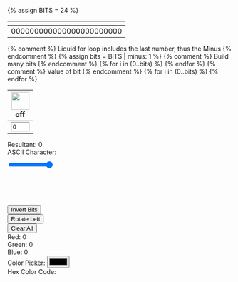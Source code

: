 {% assign BITS = 24 %}
<style>
    td {
        text-align: center;
        vertical-align: middle;
    }

    #opacity-slider {
        width: 100%;
    }
</style>
<table>
    <thead>
        <tr class="" id="">
            <th></th>
        </tr>
    </thead>
    <tbody>
        <tr>
            <td id="binary">000000000000000000000000</td>
        </tr>
    </tbody>
</table>
{% comment %}
Liquid for loop includes the last number, thus the Minus
{% endcomment %}
{% assign bits = BITS | minus: 1 %}
<table>
    <thead>
        <tr>
            {% comment %}
            Build many bits
            {% endcomment %}
            {% for i in (0..bits) %}
            <th>
                <img id="bulb{{ i }}" src="{{site.baseurl}}/images/lightoff.jpg" alt="" width="40" height="Auto">
                <div class="button" id="butt{{ i }}" onclick="toggleBit({{ i }})">off</div>
            </th>
            {% endfor %}
        </tr>
    </thead>
    <tbody>
        <tr>
            {% comment %}
            Value of bit
            {% endcomment %}
            {% for i in (0..bits) %}
            <td>
                <input type='text' id="digit{{ i }}" value="0" size="2" readonly>
            </td>
            {% endfor %}
        </tr>
    </tbody>
</table>
<div>
    <label for="resultant">Resultant:</label>
    <span id="resultant-value">0</span>
</div>
<div>
    <label for="ascii-character">ASCII Character:</label>
    <span id="ascii-character-value"></span>
</div>
<div id="color-display" style="width: 100px; height: 100px; margin-top: 10px; position: relative;">
    <input type="range" id="opacity-slider" min="0" max="1" step="0.01" value="1" oninput="updateColorDisplay()">
</div>
<div>
    <button onclick="invertBits()">Invert Bits</button>
</div>
<div>
    <button onclick="rotateBitsLeft()">Rotate Left</button>
</div>
<div>
    <button onclick="clearAll()">Clear All</button>
</div>
<div id="rgb-values">
    <label for="red-value">Red:</label>
    <span id="red-value">0</span>
    <br>
    <label for="green-value">Green:</label>
    <span id="green-value">0</span>
    <br>
    <label for="blue-value">Blue:</label>
    <span id="blue-value">0</span>
</div>
<div>
    <label for="color-picker">Color Picker:</label>
    <input type="color" id="color-picker" onchange="updateColorDisplay(); updateBinaryFromColor();">
</div>
<div>
    <label for="hex-color-code">Hex Color Code:</label>
    <span id="hex-color-code-value"></span>
</div>

<script>
    const BITS = {{ BITS }};
    const MAX = 2 ** BITS - 1;
    const IMAGE_ON = "{{site.baseurl}}/images/lighton.jpg";
    const IMAGE_OFF = "{{site.baseurl}}/images/lightoff.jpg";
    // return string with the current value of each bit
    function getBits() {
        let bits = "";
        for (let i = 0; i < BITS; i++) {
            bits = bits + document.getElementById('digit' + i).value;
        }
        return bits;
    }
    // setter for Document Object Model (DOM) values
    function setConversions(binary) {
        document.getElementById('binary').innerHTML = binary;
        // Resultant value
        document.getElementById('resultant-value').innerHTML = parseInt(binary, 2);
        // Update ASCII character display
        updateAsciiCharacter();
        // Update color display
        updateColorDisplay();
    }
    // toggle selected bit and recalculate
    function toggleBit(i) {
        const dig = document.getElementById('digit' + i);
        const image = document.getElementById('bulb' + i);
        const butt = document.getElementById('butt' + i);
        // Change digit and visual
        if (image.src.match(IMAGE_ON)) {
            dig.value = 0;
            image.src = IMAGE_OFF;
            butt.innerHTML = 'off'; // Update button text to 'off'
        } else {
            dig.value = 1;
            image.src = IMAGE_ON;
            butt.innerHTML = 'on'; // Update button text to 'on'
        }
        // Binary numbers
        const binary = getBits();
        setConversions(binary);
    }
    // add is a positive integer, subtract is a negative integer
    function add(n) {
        let binary = getBits();
        // convert to decimal and do math
        let decimal = parseInt(binary, 2);
        if (n > 0) {  // PLUS
            decimal = MAX === decimal ? 0 : decimal += n; // OVERFLOW or PLUS
        } else  {     // MINUS
            decimal = 0 === decimal ? MAX : decimal += n; // OVERFLOW or MINUS
        }
        // convert the result back to binary
        binary = decimal.toString(2).padStart(BITS, '0');
        // update conversions
        setConversions(binary);
        // update bits
        for (let i = 0; i < BITS; i++) {
            let digit = binary.charAt(i);
            document.getElementById('digit' + i).value = digit;
            document.getElementById('bulb' + i).src = digit === "1" ? IMAGE_ON : IMAGE_OFF;
        }
    }
      function updateColorDisplay() {
        const binary = getBits();
        const red = parseInt(binary.substring(0, 8), 2);
        const green = parseInt(binary.substring(8, 16), 2);
        const blue = parseInt(binary.substring(16, 24), 2);
        const opacity = document.getElementById('opacity-slider').value;
        const colorDisplay = document.getElementById('color-display');
        colorDisplay.style.backgroundColor = `rgba(${red}, ${green}, ${blue}, ${opacity})`;

        // Update hexadecimal color code
        const hexColorCode = rgbToHex(red, green, blue);
        document.getElementById('hex-color-code-value').innerHTML = hexColorCode;

        // Update RGB values
        document.getElementById('red-value').innerHTML = red;
        document.getElementById('green-value').innerHTML = green;
        document.getElementById('blue-value').innerHTML = blue;
    }
    // Update ASCII character display
    function updateAsciiCharacter() {
        const binary = getBits();
        const decimal = parseInt(binary, 2);
        const asciiCharacter = String.fromCharCode(decimal);
        const asciiDisplay = document.getElementById('ascii-character-value');
        if (decimal >= 32 && decimal <= 126) {
            // Display printable ASCII characters
            asciiDisplay.innerHTML = asciiCharacter;
        } else {
            // Display non-printable ASCII characters
            asciiDisplay.innerHTML = "Non-Printable";
        }
    }
    // Invert all bits in the binary representation
    function invertBits() {
        let binary = getBits();
        binary = binary.split('').map(bit => (bit === '0' ? '1' : '0')).join('');
        setConversions(binary);
        // Update bits
        for (let i = 0; i < BITS; i++) {
            let digit = binary.charAt(i);
            document.getElementById('digit' + i).value = digit;
            document.getElementById('bulb' + i).src = digit === "1" ? IMAGE_ON : IMAGE_OFF;
        }
        // Reset opacity to 1 when inverting bits
        document.getElementById('opacity-slider').value = 1;
        updateColorDisplay();
    }
    // Rotate bits to the left
    function rotateBitsLeft() {
        let binary = getBits();
        binary = binary.substring(1) + binary[0];
        setConversions(binary);
        // Update bits
        for (let i = 0; i < BITS; i++) {
            let digit = binary.charAt(i);
            document.getElementById('digit' + i).value = digit;
            document.getElementById('bulb' + i).src = digit === "1" ? IMAGE_ON : IMAGE_OFF;
        }
    }
    // Clear all numbers and set them to 0
    function clearAll() {
        for (let i = 0; i < BITS; i++) {
            document.getElementById('digit' + i).value = 0;
            document.getElementById('bulb' + i).src = IMAGE_OFF;
        }
        // Set binary representation to all zeros
        const binary = '0'.repeat(BITS);
        setConversions(binary);
    }
    // Call the initial update functions
    updateAsciiCharacter();
    updateColorDisplay();
    // Initialize binary value to all zeros
    const initialBinary = '0'.repeat(BITS);
    setConversions(initialBinary);
  function updateBinaryFromColor() {
        const colorPicker = document.getElementById('color-picker');
        const color = colorPicker.value;
        const rgb = hexToRgb(color.substring(1)); // Exclude the '#' from the hex color
        const binary = rgbToBinary(rgb);
        setConversions(binary);
        // Update bits
        for (let i = 0; i < BITS; i++) {
            let digit = binary.charAt(i);
            document.getElementById('digit' + i).value = digit;
            document.getElementById('bulb' + i).src = digit === "1" ? IMAGE_ON : IMAGE_OFF;
        }
         updateColorDisplay();
    }
    // Helper function to convert RGB to binary
    function rgbToBinary(rgb) {
        const binaryRed = rgbComponentToBinary(rgb.r);
        const binaryGreen = rgbComponentToBinary(rgb.g);
        const binaryBlue = rgbComponentToBinary(rgb.b);
        return binaryRed + binaryGreen + binaryBlue;
    }
    // Helper function to convert a single RGB component to binary
    function rgbComponentToBinary(component) {
        return component.toString(2).padStart(8, '0');
    }
    // Helper function to convert hex color to RGB
    function hexToRgb(hex) {
        const bigint = parseInt(hex, 16);
        const r = (bigint >> 16) & 255;
        const g = (bigint >> 8) & 255;
        const b = bigint & 255;
        return { r, g, b };
    }
    // Call the initial update functions
    updateAsciiCharacter();
    updateColorDisplay();
    // turn off the selected bit
    function toggleOff(i) {
        const dig = document.getElementById('digit' + i);
        const image = document.getElementById('bulb' + i);
        const butt = document.getElementById('butt' + i);
        // Change digit and visual
        dig.value = 0;
        image.src = IMAGE_OFF;
        butt.innerHTML = 'on'; // Update button text to 'on'
        // Binary numbers
        const binary = getBits();
        setConversions(binary);
    }
// Helper function to convert RGB to hexadecimal
function rgbToHex(r, g, b) {
    const componentToHex = (c) => {
        const hex = c.toString(16);
        return hex.length == 1 ? '0' + hex : hex;
    };
    return '#' + componentToHex(r) + componentToHex(g) + componentToHex(b);
}
</script>
